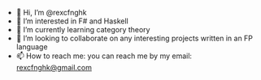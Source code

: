 - 👋 Hi, I’m @rexcfnghk
- 👀 I’m interested in F# and Haskell
- 🌱 I’m currently learning category theory
- 💞️ I’m looking to collaborate on any interesting projects written in an FP language
- 📫 How to reach me: you can reach me by my email: rexcfnghk@gmail.com

<!---
rexcfnghk/rexcfnghk is a ✨ special ✨ repository because its `README.md` (this file) appears on your GitHub profile.
You can click the Preview link to take a look at your changes.
--->
